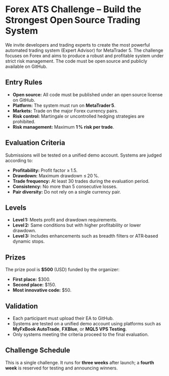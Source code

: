 # Forex ATS Challenge – Build the Strongest Open Source Trading System

We invite developers and trading experts to create the most powerful automated trading system (Expert Advisor) for MetaTrader 5. The challenge focuses on Forex and aims to produce a robust and profitable system under strict risk management. The code must be open source and publicly available on GitHub.

## Entry Rules

- **Open source:** All code must be published under an open source license on GitHub.
- **Platform:** The system must run on **MetaTrader 5**.
- **Markets:** Trade on the major Forex currency pairs.
- **Risk control:** Martingale or uncontrolled hedging strategies are prohibited.
- **Risk management:** Maximum **1 % risk per trade**.

## Evaluation Criteria

Submissions will be tested on a unified demo account. Systems are judged according to:

- **Profitability:** Profit factor ≥ 1.5.
- **Drawdown:** Maximum drawdown ≤ 20 %.
- **Trade frequency:** At least 30 trades during the evaluation period.
- **Consistency:** No more than 5 consecutive losses.
- **Pair diversity:** Do not rely on a single currency pair.

## Levels

- **Level 1:** Meets profit and drawdown requirements.
- **Level 2:** Same conditions but with higher profitability or lower drawdown.
- **Level 3:** Includes enhancements such as breadth filters or ATR‑based dynamic stops.

## Prizes

The prize pool is **$500** (USD) funded by the organizer:

- **First place:** $300.
- **Second place:** $150.
- **Most innovative code:** $50.

## Validation

- Each participant must upload their EA to GitHub.
- Systems are tested on a unified demo account using platforms such as **MyFxBook AutoTrade**, **FXBlue**, or **MQL5 VPS Testing**.
- Only systems meeting the criteria proceed to the final evaluation.

## Challenge Schedule

This is a single challenge. It runs for **three weeks** after launch; a **fourth week** is reserved for testing and announcing winners.
